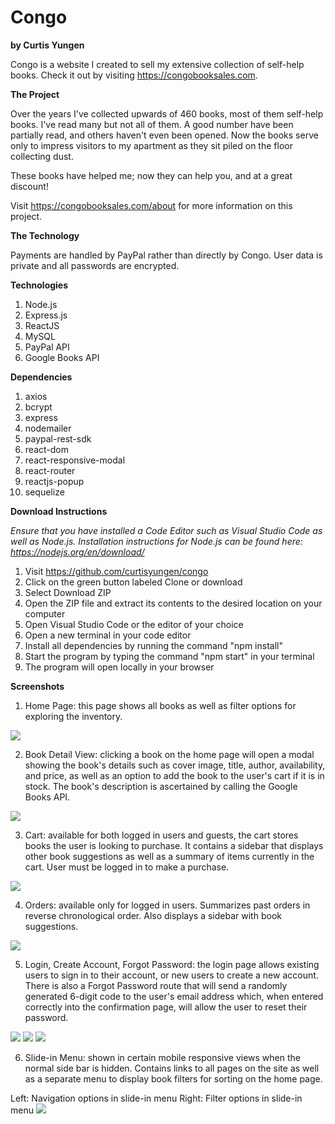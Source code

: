 # Congo
**by Curtis Yungen**

Congo is a website I created to sell my extensive collection of self-help books. Check it out by visiting https://congobooksales.com.

**The Project**

Over the years I've collected upwards of 460 books, most of them self-help books. I've read many but not all of them. A good number have been partially read, and others haven't even been opened. Now the books serve only to impress visitors to my apartment as they sit piled on the floor collecting dust.

These books have helped me; now they can help you, and at a great discount!

Visit https://congobooksales.com/about for more information on this project. 

**The Technology**

Payments are handled by PayPal rather than directly by Congo. User data is private and all passwords are encrypted.

**Technologies**
1) Node.js
2) Express.js
3) ReactJS
4) MySQL
5) PayPal API
6) Google Books API

**Dependencies**
1) axios
2) bcrypt
3) express
4) nodemailer
5) paypal-rest-sdk
6) react-dom
7) react-responsive-modal
8) react-router
9) reactjs-popup
10) sequelize

**Download Instructions**

*Ensure that you have installed a Code Editor such as Visual Studio Code as well as Node.js.
Installation instructions for Node.js can be found here: https://nodejs.org/en/download/*

1) Visit https://github.com/curtisyungen/congo
2) Click on the green button labeled Clone or download
3) Select Download ZIP
4) Open the ZIP file and extract its contents to the desired location on your computer
5) Open Visual Studio Code or the editor of your choice
6) Open a new terminal in your code editor
7) Install all dependencies by running the command "npm install"
8) Start the program by typing the command "npm start" in your terminal
9) The program will open locally in your browser

**Screenshots**

1) Home Page: this page shows all books as well as filter options for exploring the inventory. 

![](client/src/images/screenshots/home.png)

2) Book Detail View: clicking a book on the home page will open a modal showing the book's details such as cover image, title, author, availability, and price, as well as an option to add the book to the user's cart if it is in stock. The book's description is ascertained by calling the Google Books API.

![](client/src/images/screenshots/book.png)

3) Cart: available for both logged in users and guests, the cart stores books the user is looking to purchase. It contains a sidebar that displays other book suggestions as well as a summary of items currently in the cart. User must be logged in to make a purchase.

![](client/src/images/screenshots/cart.png)

4) Orders: available only for logged in users. Summarizes past orders in reverse chronological order. Also displays a sidebar with book suggestions.

![](client/src/images/screenshots/orders.png)

5) Login, Create Account, Forgot Password: the login page allows existing users to sign in to their account, or new users to create a new account. There is also a Forgot Password route that will send a randomly generated 6-digit code to the user's email address which, when entered correctly into the confirmation page, will allow the user to reset their password.

![](client/src/images/screenshots/signin.png)
![](client/src/images/screenshots/create.png)
![](client/src/images/screenshots/forgot.png)

6) Slide-in Menu: shown in certain mobile responsive views when the normal side bar is hidden. Contains links to all pages on the site as well as a separate menu to display book filters for sorting on the home page.

Left: Navigation options in slide-in menu
Right: Filter options in slide-in menu
![](client/src/images/screenshots/slideInMenu.png)
